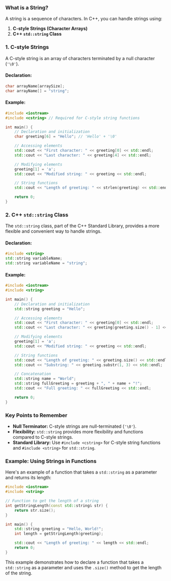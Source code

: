 ### What is a String?
A string is a sequence of characters. In C++, you can handle strings using:
1. **C-style Strings (Character Arrays)**
2. **C++ `std::string` Class**

### 1. C-style Strings
A C-style string is an array of characters terminated by a null character (`'\0'`).

#### Declaration:
```cpp
char arrayName[arraySize];
char arrayName[] = "string";
```

#### Example:
```cpp
#include <iostream>
#include <cstring> // Required for C-style string functions

int main() {
    // Declaration and initialization
    char greeting[6] = "Hello"; // 'Hello' + '\0'

    // Accessing elements
    std::cout << "First character: " << greeting[0] << std::endl;
    std::cout << "Last character: " << greeting[4] << std::endl;

    // Modifying elements
    greeting[1] = 'a';
    std::cout << "Modified string: " << greeting << std::endl;

    // String functions
    std::cout << "Length of greeting: " << strlen(greeting) << std::endl;

    return 0;
}
```

### 2. C++ `std::string` Class
The `std::string` class, part of the C++ Standard Library, provides a more flexible and convenient way to handle strings.

#### Declaration:
```cpp
#include <string>
std::string variableName;
std::string variableName = "string";
```

#### Example:
```cpp
#include <iostream>
#include <string>

int main() {
    // Declaration and initialization
    std::string greeting = "Hello";

    // Accessing elements
    std::cout << "First character: " << greeting[0] << std::endl;
    std::cout << "Last character: " << greeting[greeting.size() - 1] << std::endl;

    // Modifying elements
    greeting[1] = 'a';
    std::cout << "Modified string: " << greeting << std::endl;

    // String functions
    std::cout << "Length of greeting: " << greeting.size() << std::endl;
    std::cout << "Substring: " << greeting.substr(1, 3) << std::endl;

    // Concatenation
    std::string name = "World";
    std::string fullGreeting = greeting + ", " + name + "!";
    std::cout << "Full greeting: " << fullGreeting << std::endl;

    return 0;
}
```

### Key Points to Remember
- **Null Terminator:** C-style strings are null-terminated (`'\0'`).
- **Flexibility:** `std::string` provides more flexibility and functions compared to C-style strings.
- **Standard Library:** Use `#include <cstring>` for C-style string functions and `#include <string>` for `std::string`.

### Example: Using Strings in Functions
Here's an example of a function that takes a `std::string` as a parameter and returns its length:

```cpp
#include <iostream>
#include <string>

// Function to get the length of a string
int getStringLength(const std::string& str) {
    return str.size();
}

int main() {
    std::string greeting = "Hello, World!";
    int length = getStringLength(greeting);

    std::cout << "Length of greeting: " << length << std::endl;
    return 0;
}
```

This example demonstrates how to declare a function that takes a `std::string` as a parameter and uses the `.size()` method to get the length of the string.
